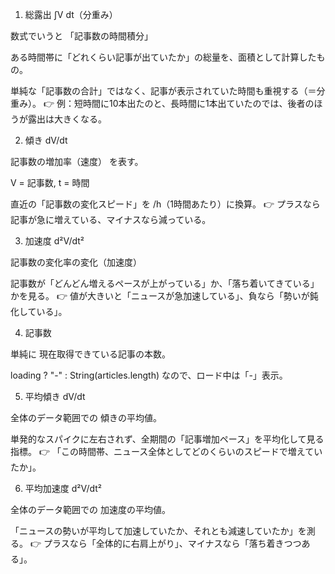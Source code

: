 1. 総露出 ∫V dt（分重み）

数式でいうと 「記事数の時間積分」

ある時間帯に「どれくらい記事が出ていたか」の総量を、面積として計算したもの。

単純な「記事数の合計」ではなく、記事が表示されていた時間も重視する（＝分重み）。
👉 例：短時間に10本出たのと、長時間に1本出ていたのでは、後者のほうが露出は大きくなる。

2. 傾き dV/dt

記事数の増加率（速度） を表す。

V = 記事数, t = 時間

直近の「記事数の変化スピード」を /h（1時間あたり）に換算。
👉 プラスなら記事が急に増えている、マイナスなら減っている。

3. 加速度 d²V/dt²

記事数の変化率の変化（加速度）

記事数が「どんどん増えるペースが上がっている」か、「落ち着いてきている」かを見る。
👉 値が大きいと「ニュースが急加速している」、負なら「勢いが鈍化している」。

4. 記事数

単純に 現在取得できている記事の本数。

loading ? "-" : String(articles.length) なので、ロード中は「-」表示。

5. 平均傾き dV/dt

全体のデータ範囲での 傾きの平均値。

単発的なスパイクに左右されず、全期間の「記事増加ペース」を平均化して見る指標。
👉 「この時間帯、ニュース全体としてどのくらいのスピードで増えていたか」。

6. 平均加速度 d²V/dt²

全体のデータ範囲での 加速度の平均値。

「ニュースの勢いが平均して加速していたか、それとも減速していたか」を測る。
👉 プラスなら「全体的に右肩上がり」、マイナスなら「落ち着きつつある」。
